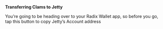 **Transferring Clams to Jetty**

You’re going to be heading over to your Radix Wallet app, so before you go, tap this button to copy Jetty’s Account address